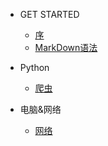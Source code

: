 - GET STARTED

  - [序](README.md)
  - [MarkDown语法](MD_LANG.md)
  
- Python

  - [爬虫](python/spider.md)

- 电脑&网络

  - [网络](pc_net/internet.md)



